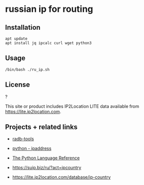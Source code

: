 # russian ip for routing

## Installation

```
apt update
apt install jq ipcalc curl wget python3
```

## Usage

```
/bin/bash ./ru_ip.sh
```

## License

?

This site or product includes IP2Location LITE data available from <a href="https://lite.ip2location.com">https://lite.ip2location.com</a>.

## Projects + related links

- [radb-tools](https://github.com/furriest/radb-tools)

- [python - ipaddress](https://docs.python.org/3/library/ipaddress.html)

- [The Python Language Reference](https://docs.python.org/3/reference/index.html)

- https://suip.biz/ru/?act=ipcountry

- https://lite.ip2location.com/database/ip-country